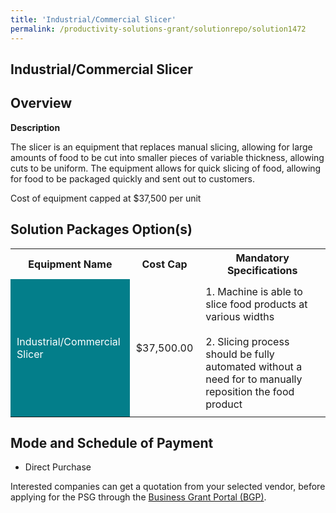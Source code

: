 ```yaml
---
title: 'Industrial/Commercial Slicer'
permalink: /productivity-solutions-grant/solutionrepo/solution1472
---
```


## Industrial/Commercial Slicer

## Overview

**Description**

The slicer is an equipment that replaces manual slicing, allowing for large amounts of food to be cut into smaller pieces of variable thickness, allowing cuts to be uniform. The equipment allows for quick slicing of food, allowing for food to be packaged quickly and sent out to customers. 

Cost of equipment capped at $37,500 per unit 


## Solution Packages Option(s)

<table>
<tr>
<th><b>Equipment Name</b></th>
<th><b>Cost Cap</b></th>
<th><b>Mandatory Specifications</b></th>
</tr>
<tr>
<td style='padding: 10px; background-color: #037E8A; color: #FFFFFF;'>Industrial/Commercial Slicer</td>
<td style='padding: 10px;'>$37,500.00</td>
<td style='padding: 10px;'>1. Machine is able to slice food products at various widths<br><br>2. Slicing process should be fully automated without a need for to manually reposition the food product</td>
</tr>
</table>

## Mode and Schedule of Payment

 - Direct Purchase

Interested companies can get a quotation from your selected vendor, before applying for the PSG through the <a href='https://www.businessgrants.gov.sg/' target='_blank' rel='noopener'>Business Grant Portal (BGP)</a>.

<script src="/jquery/resize-tables.js"></script>
